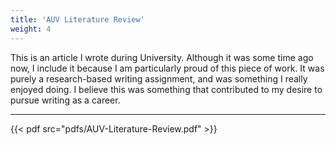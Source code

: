 ```yaml
---
title: 'AUV Literature Review'
weight: 4
---
```


This is an article I wrote during University. Although it was some time ago now, I include it because I am particularly proud of this piece of work. It was purely a research-based writing assignment, and was something I really enjoyed doing. I believe this was something that contributed to my desire to pursue writing as a career.

---

{{< pdf src="pdfs/AUV-Literature-Review.pdf" >}}
